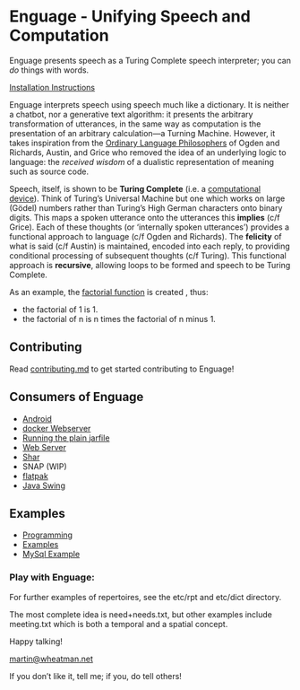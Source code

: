 # Enguage - Unifying Speech and Computation

Enguage presents speech as a Turing Complete speech interpreter;
you can _do_ things with words.

[Installation Instructions](doc/install.md)

Enguage interprets speech using speech much like a dictionary.
It is neither a chatbot, nor a generative text algorithm: it presents the arbitrary transformation of utterances, in the same way as computation is the presentation of an arbitrary calculation—a Turning Machine.
However, it takes inspiration from the 
[Ordinary Language Philosophers](https://en.wikipedia.org/wiki/Ordinary_language_philosophy)
of Ogden and Richards, Austin, and Grice who removed the idea of an underlying logic to language: the *received wisdom* of a dualistic representation of meaning such as source code.

Speech, itself, is shown to be **Turing Complete** (i.e. a 
[computational device](doc/principle.md)).
Think of Turing’s Universal Machine but one which works on large (Gödel) numbers rather than Turing’s High German characters onto binary digits.
This maps a spoken utterance onto the utterances this **implies** (c/f Grice).
Each of these thoughts (or ‘internally spoken utterances’) provides a functional approach to language (c/f Ogden and Richards).
The **felicity** of what is said (c/f Austin) is maintained, encoded into each reply, to providing conditional processing of subsequent thoughts (c/f Turing).
This functional approach is **recursive**, allowing loops to be formed and speech to be Turing Complete.

As an example, the
[factorial function](etc/rpts/maths/the-of-is-%2Bwhat_is_the-.txt)
is created , thus:
+ the factorial of 1 is 1.
+ the factorial of n is n times the factorial of n minus 1.

## Contributing

Read [contributing.md](doc/contributing.md) to get started contributing to Enguage!

## Consumers of Enguage

- [Android](doc/android.md)
- [docker Webserver](doc/container.md)
- [Running the plain jarfile](doc/jarfile.md)
- [Web Server](doc/httpd.md)
- [Shar](doc/shar.md)
- SNAP (WIP)
- [flatpak](doc/flatpak.md)
- [Java Swing](doc/swing.md)

## Examples

- [Programming](doc/programming.md)
- [Examples](doc/examples.md)
- [MySql Example](doc/mySql.md)

### Play with Enguage:

For further examples of repertoires, see the etc/rpt and etc/dict directory.

The most complete idea is need+needs.txt, but other examples include meeting.txt which is both
a temporal and a spatial concept.

Happy talking!

martin@wheatman.net

If you don’t like it, tell me; if you, do tell others!
